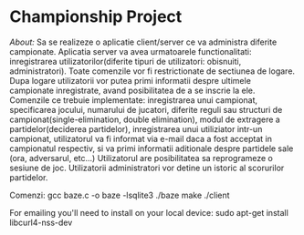 # Championship Project

*About:* Sa se realizeze o aplicatie client/server ce va administra diferite campionate. Aplicatia server va avea urmatoarele functionalitati: inregistrarea utilizatorilor(diferite tipuri de utilizatori: obisnuiti, administratori). Toate comenzile vor fi restrictionate de sectiunea de logare. Dupa logare utilizatorii vor putea primi informatii despre ultimele campionate inregistrate, avand posibilitatea de a se inscrie la ele. Comenzile ce trebuie implementate: inregistrarea unui campionat, specificarea jocului, numarului de jucatori, diferite reguli sau structuri de campionat(single-elimination, double elimination), modul de extragere a partidelor(deciderea partidelor), inregistrarea unui utiliziator intr-un campionat, utilizatorul va fi informat via e-mail daca a fost acceptat in campionatul respectiv, si va primi informatii aditionale despre partidele sale (ora, adversarul, etc...) Utilizatorul are posibilitatea sa reprogrameze o sesiune de joc. Utilizatorii administratori vor detine un istoric al scorurilor partidelor.

Comenzi:
 gcc baze.c -o baze -lsqlite3
 ./baze
 make
 ./client

 For emailing you'll need to install on your local device:
 sudo apt-get install libcurl4-nss-dev
